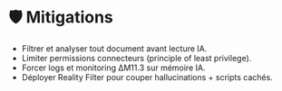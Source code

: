 
# 🛡️ Mitigations

- Filtrer et analyser tout document avant lecture IA.
- Limiter permissions connecteurs (principle of least privilege).
- Forcer logs et monitoring ΔM11.3 sur mémoire IA.
- Déployer Reality Filter pour couper hallucinations + scripts cachés.
